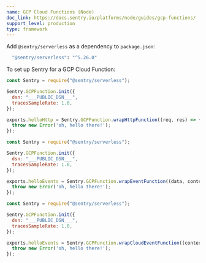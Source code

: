 ```yaml
---
name: GCP Cloud Functions (Node)
doc_link: https://docs.sentry.io/platforms/node/guides/gcp-functions/
support_level: production
type: framework
---
```


Add `@sentry/serverless` as a dependency to `package.json`:

```bash
  "@sentry/serverless": "^5.26.0"
```

To set up Sentry for a GCP Cloud Function:

```javascript {tabTitle:http functions}
const Sentry = require("@sentry/serverless");

Sentry.GCPFunction.init({
  dsn: "___PUBLIC_DSN___",
  tracesSampleRate: 1.0,
});

exports.helloHttp = Sentry.GCPFunction.wrapHttpFunction((req, res) => {
  throw new Error('oh, hello there!');
});
```

```javascript {tabTitle:background functions}
const Sentry = require("@sentry/serverless");

Sentry.GCPFunction.init({
  dsn: "___PUBLIC_DSN___",
  tracesSampleRate: 1.0,
});

exports.helloEvents = Sentry.GCPFunction.wrapEventFunction((data, context, callback) => {
  throw new Error('oh, hello there!');
});
```

```javascript {tabTitle:cloudEvents}
const Sentry = require("@sentry/serverless");

Sentry.GCPFunction.init({
  dsn: "___PUBLIC_DSN___",
  tracesSampleRate: 1.0,
});

exports.helloEvents = Sentry.GCPFunction.wrapCloudEventFunction((context, callback) => {
  throw new Error('oh, hello there!');
});
```
